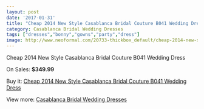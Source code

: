 ```yaml
---
layout: post
date: '2017-01-31'
title: "Cheap 2014 New Style Casablanca Bridal Couture B041 Wedding Dress"
category: Casablanca Bridal Wedding Dresses
tags: ["dresses","bonny","gowns","party","dress"]
image: http://www.neoformal.com/20733-thickbox_default/cheap-2014-new-style-casablanca-bridal-couture-b041-wedding-dress.jpg
---
```

Cheap 2014 New Style Casablanca Bridal Couture B041 Wedding Dress

On Sales: **$349.99**
<a href="https://www.neoformal.com/en/casablanca-bridal-wedding-dresses-2014/6647-cheap-2014-new-style-casablanca-bridal-couture-b041-wedding-dress.html"><amp-img layout="responsive" width="600" height="600" src="//www.neoformal.com/20733-thickbox_default/cheap-2014-new-style-casablanca-bridal-couture-b041-wedding-dress.jpg" alt="Cheap 2014 New Style Casablanca Bridal Couture B041 Wedding Dress 0" /></a>
<a href="https://www.neoformal.com/en/casablanca-bridal-wedding-dresses-2014/6647-cheap-2014-new-style-casablanca-bridal-couture-b041-wedding-dress.html"><amp-img layout="responsive" width="600" height="600" src="//www.neoformal.com/20734-thickbox_default/cheap-2014-new-style-casablanca-bridal-couture-b041-wedding-dress.jpg" alt="Cheap 2014 New Style Casablanca Bridal Couture B041 Wedding Dress 1" /></a>

Buy it: [Cheap 2014 New Style Casablanca Bridal Couture B041 Wedding Dress](https://www.neoformal.com/en/casablanca-bridal-wedding-dresses-2014/6647-cheap-2014-new-style-casablanca-bridal-couture-b041-wedding-dress.html "Cheap 2014 New Style Casablanca Bridal Couture B041 Wedding Dress")

View more: [Casablanca Bridal Wedding Dresses](https://www.neoformal.com/en/95-casablanca-bridal-wedding-dresses-2014 "Casablanca Bridal Wedding Dresses")